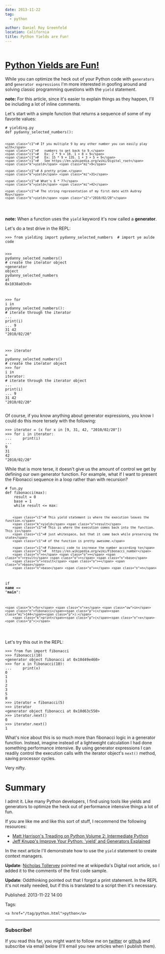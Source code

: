 ```yaml
---
date: 2013-11-22
tag: 
  - python

author: Daniel Roy Greenfeld
location: California
title: Python Yields are Fun!
---
```

<div class="twelve wide column">

<h1 class="ui block header">
<div class="content">
<a href="/python-yields-are-fun.html">Python Yields are Fun!</a>
</div>
</h1>
<p>While you can optimize the heck out of your Python code with
<code>generators</code> and <code>generator expressions</code> I'm more interested in goofing
around and solving classic programming questions with the <code>yield</code>
statement.</p>
<p><strong>note:</strong> For this article, since it's easier to explain things as they
happen, I'll be including a lot of inline comments.</p>
<p>Let's start with a simple function that returns a sequence of some of
my favorite values:</p>
<div class="codehilite ui secondary segment"><pre><span></span><code><span class="c1"># yielding.py</span>
<span class="k">def</span> <span class="nf">pydanny_selected_numbers</span><span class="p">():</span>

    <span class="c1"># If you multiple 9 by any other number you can easily play with</span>
    <span class="c1">#   numbers to get back to 9.</span>
    <span class="c1">#   Ex: 2 * 9 = 18. 1 + 8 = 9</span>
    <span class="c1">#   Ex: 15 * 9 = 135. 1 + 3 + 5 = 9</span>
    <span class="c1">#   See https://en.wikipedia.org/wiki/Digital_root</span>
    <span class="k">yield</span> <span class="mi">9</span>

    <span class="c1"># A pretty prime.</span>
    <span class="k">yield</span> <span class="mi">31</span>

    <span class="c1"># What's 6 * 7?</span>
    <span class="k">yield</span> <span class="mi">42</span>

    <span class="c1"># The string representation of my first date with Audrey Roy</span>
    <span class="k">yield</span> <span class="s2">"2010/02/20"</span>
</code></pre></div>
<p><strong>note:</strong> When a function uses the <code>yield</code> keyword it's now called a
<strong>generator</strong>.</p>
<p>Let's do a test drive in the REPL:</p>
<div class="codehilite ui secondary segment"><pre><span></span><code><span class="o">&gt;&gt;&gt;</span> <span class="kn">from</span> <span class="nn">yielding</span> <span class="kn">import</span> <span class="n">pydanny_selected_numbers</span>  <span class="c1"># import ye aulde code</span>

<span class="o">&gt;&gt;&gt;</span> <span class="n">pydanny_selected_numbers</span><span class="p">()</span>  <span class="c1"># create the iterator object</span>
<span class="o">&lt;</span><span class="n">generator</span> <span class="nb">object</span> <span class="n">pydanny_selected_numbers</span> <span class="n">at</span> <span class="mh">0x1038a03c0</span><span class="o">&gt;</span>

<span class="o">&gt;&gt;&gt;</span> <span class="k">for</span> <span class="n">i</span> <span class="ow">in</span> <span class="n">pydanny_selected_numbers</span><span class="p">():</span>  <span class="c1"># iterate through the iterator</span>
<span class="o">...</span>     <span class="k">print</span><span class="p">(</span><span class="n">i</span><span class="p">)</span>
<span class="o">...</span>
<span class="mi">9</span>
<span class="mi">31</span>
<span class="mi">42</span>
<span class="s2">"2010/02/20"</span>

<span class="o">&gt;&gt;&gt;</span> <span class="n">iterator</span> <span class="o">=</span> <span class="n">pydanny_selected_numbers</span><span class="p">()</span> <span class="c1"># create the iterator object</span>
<span class="o">&gt;&gt;&gt;</span> <span class="k">for</span> <span class="n">i</span> <span class="ow">in</span> <span class="n">iterator</span><span class="p">:</span>  <span class="c1"># iterate through the iterator object</span>
<span class="o">...</span>     <span class="k">print</span><span class="p">(</span><span class="n">i</span><span class="p">)</span>
<span class="o">...</span>
<span class="mi">9</span>
<span class="mi">31</span>
<span class="mi">42</span>
<span class="s2">"2010/02/20"</span>
</code></pre></div>
<p>Of course, if you know anything about generator expressions, you know I
could do this more tersely with the following:</p>
<div class="codehilite ui secondary segment"><pre><span></span><code><span class="o">&gt;&gt;&gt;</span> <span class="n">iterator</span> <span class="o">=</span> <span class="p">(</span><span class="n">x</span> <span class="k">for</span> <span class="n">x</span> <span class="ow">in</span> <span class="p">[</span><span class="mi">9</span><span class="p">,</span> <span class="mi">31</span><span class="p">,</span> <span class="mi">42</span><span class="p">,</span> <span class="s2">"2010/02/20"</span><span class="p">])</span> 
<span class="o">&gt;&gt;&gt;</span> <span class="k">for</span> <span class="n">i</span> <span class="ow">in</span> <span class="n">iterator</span><span class="p">:</span>
<span class="o">...</span>     <span class="k">print</span><span class="p">(</span><span class="n">i</span><span class="p">)</span>
<span class="o">...</span>
<span class="mi">9</span>
<span class="mi">31</span>
<span class="mi">42</span>
<span class="s2">"2010/02/20"</span>
</code></pre></div>
<p>While that is more terse, it doesn't give us the amount of control we
get by defining our own generator function. For example, what if I want
to present the Fibonacci sequence in a loop rather than with recursion?</p>
<div class="codehilite ui secondary segment"><pre><span></span><code><span class="c1"># fun.py</span>
<span class="k">def</span> <span class="nf">fibonacci</span><span class="p">(</span><span class="nb">max</span><span class="p">):</span>
    <span class="n">result</span> <span class="o">=</span> <span class="mi">0</span>
    <span class="n">base</span> <span class="o">=</span> <span class="mi">1</span>
    <span class="k">while</span> <span class="n">result</span> <span class="o">&lt;=</span> <span class="nb">max</span><span class="p">:</span>

        <span class="c1"># This yield statement is where the execution leaves the function.</span>
        <span class="k">yield</span> <span class="n">result</span>
        <span class="c1"># This is where the execution comes back into the function. This is</span>
        <span class="c1"># just whitespace, but that it came back while preserving the state</span>
        <span class="c1"># of the function is pretty awesome.</span>

        <span class="c1"># Fibonacci code to increase the number according to</span>
        <span class="c1">#   https://en.wikipedia.org/wiki/Fibonacci_number</span>
        <span class="n">n</span> <span class="o">=</span> <span class="n">result</span> <span class="o">+</span> <span class="n">base</span>
        <span class="n">result</span> <span class="o">=</span> <span class="n">base</span>
        <span class="n">base</span> <span class="o">=</span> <span class="n">n</span>

<span class="k">if</span> <span class="vm">__name__</span> <span class="o">==</span> <span class="s2">"__main__"</span><span class="p">:</span>

    <span class="k">for</span> <span class="n">x</span> <span class="ow">in</span> <span class="n">fibonacci</span><span class="p">(</span><span class="mi">144</span><span class="p">):</span>
        <span class="k">print</span><span class="p">(</span><span class="n">x</span><span class="p">)</span>
</code></pre></div>
<p>Let's try this out in the REPL:</p>
<div class="codehilite ui secondary segment"><pre><span></span><code><span class="o">&gt;&gt;&gt;</span> <span class="kn">from</span> <span class="nn">fun</span> <span class="kn">import</span> <span class="n">fibonacci</span>
<span class="o">&gt;&gt;&gt;</span> <span class="n">fibonacci</span><span class="p">(</span><span class="mi">10</span><span class="p">)</span>
<span class="o">&lt;</span><span class="n">generator</span> <span class="nb">object</span> <span class="n">fibonacci</span> <span class="n">at</span> <span class="mh">0x10d49e460</span><span class="o">&gt;</span>
<span class="o">&gt;&gt;&gt;</span> <span class="k">for</span> <span class="n">x</span> <span class="ow">in</span> <span class="n">fibonacci</span><span class="p">(</span><span class="mi">10</span><span class="p">):</span>
<span class="o">...</span>     <span class="k">print</span><span class="p">(</span><span class="n">x</span><span class="p">)</span>
<span class="mi">0</span>
<span class="mi">1</span>
<span class="mi">1</span>
<span class="mi">2</span>
<span class="mi">3</span>
<span class="mi">5</span>
<span class="mi">8</span>
<span class="o">&gt;&gt;&gt;</span> <span class="n">iterator</span> <span class="o">=</span> <span class="n">fibonacci</span><span class="p">(</span><span class="mi">5</span><span class="p">)</span>
<span class="o">&gt;&gt;&gt;</span> <span class="n">iterator</span>
<span class="o">&lt;</span><span class="n">generator</span> <span class="nb">object</span> <span class="n">fibonacci</span> <span class="n">at</span> <span class="mh">0x10d63c550</span><span class="o">&gt;</span>
<span class="o">&gt;&gt;&gt;</span> <span class="n">iterator</span><span class="o">.</span><span class="n">next</span><span class="p">()</span>
<span class="mi">0</span>
<span class="o">&gt;&gt;&gt;</span> <span class="n">iterator</span><span class="o">.</span><span class="n">next</span><span class="p">()</span>
<span class="mi">1</span>
</code></pre></div>
<p>What's nice about this is so much more than fibonacci logic in a
generator function. Instead, imagine instead of a lightweight
calculation I had done something performance intensive. By using
generator expressions I can readily control the execution calls with the
iterator object's <code>next()</code> method, saving processor cycles.</p>
<p>Very nifty.</p>
<h1 id="summary">Summary</h1>
<p>I admit it. Like many Python developers, I find using tools like yields
and generators to optimize the heck out of performance intensive things
a lot of fun.</p>
<p>If you are like me and like this sort of stuff, I recommend the
following resources:</p>
<ul>
<li><a href="http://www.amazon.com/Treading-Python-Volume-Intermediate/dp/149055095X/ref=tmm_pap_title_0?tag=mlinar-20" target="_blank">Matt Harrison's Treading on Python Volume 2: Intermediate
Python</a></li>
<li><a href="http://www.jeffknupp.com/blog/2013/04/07/improve-your-python-yield-and-generators-explained/" target="_blank">Jeff Knupp's Improve Your Python: 'yield' and Generators
Explained</a></li>
</ul>
<p>In the next article I'll demonstrate how to use the <code>yield</code> statement
to create context managers.</p>
<p><strong>Update</strong>: <a href="https://twitter.com/ntoll" target="_blank">Nicholas Tollervey</a> pointed me
at wikipedia's Digital root article, so I added it to the comments of
the first code sample.</p>
<p><strong>Update</strong>: Oddthinking pointed out that I forgot a print statement. In
the REPL it's not really needed, but if this is translated to a script
then it's necessary.</p>
<p>Published: 2013-11-22 14:00</p>
<p>Tags:
  
    <a href="/tag/python.html">python</a>
</p>
<hr/>
<h3 class="ui header">Subscribe!</h3>
<p>If you read this far, you might want to follow me on <a href="https://twitter.com/pydanny">twitter</a> or <a href="https://github.com/pydanny">github</a> and subscribe via email below (I'll email you new articles when I publish them).</p>
<!-- Begin MailChimp Signup Form -->
</div>